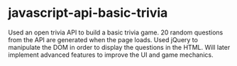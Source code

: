 # javascript-api-basic-trivia
Used an open trivia API to build a basic trivia game. 20 random questions from the API are generated when the page loads. Used jQuery to manipulate the DOM in order to display the questions in the HTML. Will later implement advanced features to improve the UI and game mechanics. 
